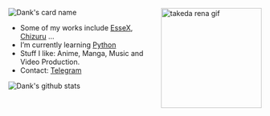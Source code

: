 ![Dank's card name](https://cardivo.vercel.app/api?name=%E3%83%80%E3%83%B3%E3%82%AF%E3%83%87%E3%83%AB%20//%20%E5%8D%83%E9%B6%B4&description=I%20like%20to%20learn%20bout%20stuff.&image=https://static.zerochan.net/Mizuhara.Chizuru.full.3018903.jpg&backgroundColor=%23ecf0f1)
<img align="right" alt="takeda rena gif" height=200 src="https://telegra.ph/file/8f717383405ceb4b988b9.gif" />
                                                                                                                  
- Some of my works include [EsseX](https://github.com/Dank-del/EsseX), [Chizuru](https://github.com/Dank-del/Chizuru) ...
- I’m currently learning [Python](python.org)
- Stuff I like: Anime, Manga, Music and Video Production.
- Contact: [Telegram](https://t.me/dank_as_fuck)


![Dank's github stats](https://github-readme-stats.vercel.app/api?username=Dank-del&show_icons=true&include_all_commits=true&theme=tokyonight)
